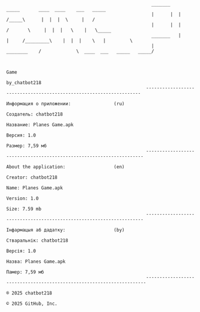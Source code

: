                                                           _______                    _____       ____  ____    ___   _____
                                                          |      |  |               /_____\      |  |  |  \     |   /
                                                          |      |  |              /       \     |  |  |   \    |   \_____
                                                          _______   |       |     /_________\    |  |  |    \   |         \   
                                                          |         ________    /             \  ____  ___   _____   _____/


                                                                                       Game
                                                                                   by_chatbot218
                                                        --------------------------------------------------------------------
                                                                              Информация о приложении:                (ru)
                                                                              Создатель: chatbot218
                                                                              Название: Planes Game.apk
                                                                              Версия: 1.0
                                                                              Размер: 7,59 мб
                                                        ---------------------------------------------------------------------
                                                                              About the application:                  (en)
                                                                              Creator: chatbot218
                                                                              Name: Planes Game.apk
                                                                              Version: 1.0
                                                                              Size: 7.59 mb
                                                        ---------------------------------------------------------------------
                                                                              Інфармацыя аб дадатку:                  (by)
                                                                              Стваральнік: chatbot218
                                                                              Версія: 1.0
                                                                              Назва: Planes Game.apk
                                                                              Памер: 7,59 мб
                                                        ----------------------------------------------------------------------
                                                                                ® 2025 chatbot218
                                                                                © 2025 GitHub, Inc.
